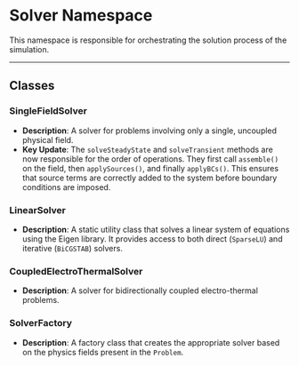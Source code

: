 # **Solver Namespace**

This namespace is responsible for orchestrating the solution process of the simulation.

---
## **Classes**

### **SingleFieldSolver**
* **Description**: A solver for problems involving only a single, uncoupled physical field.
* **Key Update**: The `solveSteadyState` and `solveTransient` methods are now responsible for the order of operations. They first call `assemble()` on the field, then `applySources()`, and finally `applyBCs()`. This ensures that source terms are correctly added to the system before boundary conditions are imposed.

### **LinearSolver**
* **Description**: A static utility class that solves a linear system of equations using the Eigen library. It provides access to both direct (`SparseLU`) and iterative (`BiCGSTAB`) solvers.

### **CoupledElectroThermalSolver**
* **Description**: A solver for bidirectionally coupled electro-thermal problems.

### **SolverFactory**
* **Description**: A factory class that creates the appropriate solver based on the physics fields present in the `Problem`.
